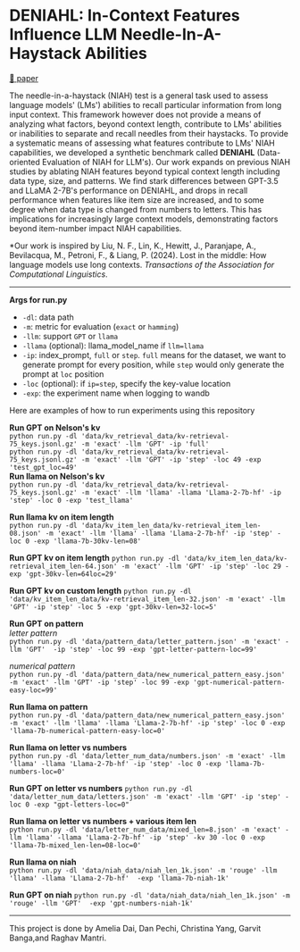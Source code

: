 # DENIAHL: In-Context Features Influence LLM Needle-In-A-Haystack Abilities

[📝 paper](https://github.com/danpechi/DENIAHL/blob/main/DENIAHL.pdf)

The needle-in-a-haystack (NIAH) test is a general task used to assess language models' (LMs') abilities to recall particular information from long input context. This framework however does not provide a means of analyzing what factors, beyond context length, contribute to LMs' abilities or inabilities to separate and recall needles from their haystacks. To provide a systematic means of assessing what features contribute to LMs' NIAH capabilities, we developed a synthetic benchmark called **DENIAHL** (Data-oriented Evaluation of NIAH for LLM's). Our work expands on previous NIAH studies by ablating NIAH features beyond typical context length including data type, size, and patterns. We find stark differences between GPT-3.5 and LLaMA 2-7B's performance on DENIAHL, and drops in recall performance when features like item size are increased, and to some degree when data type is changed from numbers to letters. This has implications for increasingly large context models, demonstrating factors beyond item-number impact NIAH capabilities.

*Our work is inspired by Liu, N. F., Lin, K., Hewitt, J., Paranjape, A., Bevilacqua, M., Petroni, F., & Liang, P. (2024). Lost in the middle: How language models use long contexts. *Transactions of the Association for Computational Linguistics*.

---
**Args for run.py**
- `-dl`: data path
- `-m`: metric for evaluation (`exact` or `hamming`)
- `-llm`: support `GPT` or `llama`
- `-llama` (optional): llama_model_name if `llm=llama`
- `-ip`: index_prompt, `full` or `step`. `full` means for the dataset, we want to generate prompt for every position, while `step` would only generate the prompt at `loc` position
- `-loc` (optional): if `ip=step`, specify the key-value location
- `-exp`: the experiment name when logging to wandb

Here are examples of how to run experiments using this repository 

**Run GPT on Nelson's kv**    
`python run.py -dl 'data/kv_retrieval_data/kv-retrieval-75_keys.jsonl.gz' -m 'exact' -llm 'GPT' -ip 'full'`    
`python run.py -dl 'data/kv_retrieval_data/kv-retrieval-75_keys.jsonl.gz' -m 'exact' -llm 'GPT' -ip 'step' -loc 49 -exp 'test_gpt_loc=49'`    
**Run llama on Nelson's kv**   
`python run.py -dl 'data/kv_retrieval_data/kv-retrieval-75_keys.jsonl.gz' -m 'exact' -llm 'llama' -llama 'Llama-2-7b-hf' -ip 'step' -loc 0 -exp 'test_llama'`

**Run llama kv on item length**  
`python run.py -dl 'data/kv_item_len_data/kv-retrieval_item_len-08.json' -m 'exact' -llm 'llama' -llama 'Llama-2-7b-hf' -ip 'step' -loc 0 -exp 'llama-7b-30kv-len=08'`


**Run GPT kv on item length** 
`python run.py -dl 'data/kv_item_len_data/kv-retrieval_item_len-64.json' -m 'exact' -llm 'GPT' -ip 'step' -loc 29 -exp 'gpt-30kv-len=64loc=29'`

**Run GPT kv on custom length** 
`python run.py -dl 'data/kv_item_len_data/kv-retrieval_item_len-32.json' -m 'exact' -llm 'GPT' -ip 'step' -loc 5 -exp 'gpt-30kv-len=32-loc=5'`

**Run GPT on pattern**   
*letter pattern*\
`python run.py -dl 'data/pattern_data/letter_pattern.json' -m 'exact' -llm 'GPT'  -ip 'step' -loc 99 -exp 'gpt-letter-pattern-loc=99'`

*numerical pattern*\
`python run.py -dl 'data/pattern_data/new_numerical_pattern_easy.json' -m 'exact' -llm 'GPT' -ip 'step' -loc 99 -exp 'gpt-numerical-pattern-easy-loc=99'`

**Run llama on pattern**   
`python run.py -dl 'data/pattern_data/new_numerical_pattern_easy.json' -m 'exact' -llm 'llama' -llama 'Llama-2-7b-hf' -ip 'step' -loc 0 -exp 'llama-7b-numerical-pattern-easy-loc=0'`   

**Run llama on letter vs numbers**   
`python run.py -dl 'data/letter_num_data/numbers.json' -m 'exact' -llm 'llama' -llama 'Llama-2-7b-hf' -ip 'step' -loc 0 -exp 'llama-7b-numbers-loc=0'`   

**Run GPT on letter vs numbers** 
 `python run.py -dl 'data/letter_num_data/letters.json' -m 'exact' -llm 'GPT' -ip 'step' -loc 0 -exp "gpt-letters-loc=0"`


**Run llama on letter vs numbers + various item len**   
`python run.py -dl 'data/letter_num_data/mixed_len=8.json' -m 'exact' -llm 'llama' -llama 'Llama-2-7b-hf' -ip 'step' -kv 30 -loc 0 -exp 'llama-7b-mixed_len-len=08-loc=0'` 


**Run llama on niah**     
`python run.py -dl 'data/niah_data/niah_len_1k.json' -m 'rouge' -llm 'llama' -llama 'Llama-2-7b-hf'  -exp 'llama-7b-niah-1k'`  

**Run GPT on niah** 
`python run.py -dl 'data/niah_data/niah_len_1k.json' -m 'rouge' -llm 'GPT'  -exp 'gpt-numbers-niah-1k'`

****
This project is done by Amelia Dai, Dan Pechi, Christina Yang, Garvit Banga,and  Raghav Mantri.

